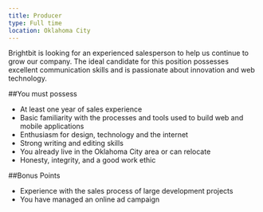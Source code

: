 ```yaml
---
title: Producer
type: Full time
location: Oklahoma City
---
```


Brightbit is looking for an experienced salesperson to help us continue to grow our company. The ideal candidate for this position possesses excellent communication skills and is passionate about innovation and web technology.

##You must possess
* At least one year of sales experience
* Basic familiarity with the processes and tools used to build web and mobile applications
* Enthusiasm for design, technology and the internet
* Strong writing and editing skills
* You already live in the Oklahoma City area or can relocate
* Honesty, integrity, and a good work ethic

##Bonus Points
* Experience with the sales process of large development projects
* You have managed an online ad campaign
